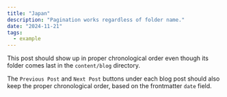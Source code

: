 ```yaml
---
title: "Japan"
description: "Pagination works regardless of folder name."
date: "2024-11-21"
tags:
  - example
---
```


This post should show up in proper chronological order even though its folder comes last in the `content/blog` directory.

The `Previous Post` and `Next Post` buttons under each blog post should also keep the proper chronological order, based on the frontmatter `date` field.
